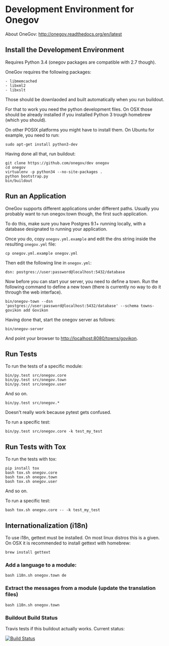 # Development Environment for Onegov

About OneGov: http://onegov.readthedocs.org/en/latest

## Install the Development Environment

Requires Python 3.4 (onegov packages are compatible with 2.7 though).

OneGov requires the following packages:

    - libmemcached
    - libxml2
    - libxslt

Those should be downlaoded and built automatically when you run buildout.

For that to work you need the python development files. On OSX those should
be already installed if you installed Python 3 trough homebrew (which you
should).

On other POSIX platforms you might have to install them. On Ubuntu for example,
you need to run:

    sudo apt-get install python3-dev

Having done all that, run buildout:

    git clone https://github.com/onegov/dev onegov
    cd onegov
    virtualenv -p python34 --no-site-packages .
    python bootstrap.py
    bin/buildout

## Run an Application

OneGov supports different applications under different paths. Usually you
probably want to run onegov.town though, the first such application.

To do this, make sure you have Postgres 9.1+ running locally, with a database
designated to running your application.

Once you do, copy `onegov.yml.example` and edit the dns string inside
the resulting `onegov.yml` file:

    cp onegov.yml.example onegov.yml

Then edit the following line in `onegov.yml`:

    dsn: postgres://user:password@localhost:5432/database

Now before you can start your server, you need to define a town. Run the
following command to define a new town (there is currently no way to do it
through the web interface).

    bin/onegov-town --dsn 'postgres://user:password@localhost:5432/database' --schema towns-govikon add Govikon 

Having done that, start the onegov server as follows:

    bin/onegov-server

And point your browser to
[http://localhost:8080/towns/govikon](http://localhost:8080/towns/govikon).

## Run Tests

To run the tests of a specific module:

    bin/py.test src/onegov.core
    bin/py.test src/onegov.town
    bin/py.test src/onegov.user

And so on.

    bin/py.test src/onegov.*

Doesn't really work because pytest gets confused.

To run a specific test:

    bin/py.test src/onegov.core -k test_my_test

## Run Tests with Tox

To run the tests with tox:

    pip install tox
    bash tox.sh onegov.core
    bash tox.sh onegov.town
    bash tox.sh onegov.user

And so on.

To run a specific test:

    bash tox.sh onegov.core -- -k test_my_test

## Internationalization (i18n)

To use i18n, gettext must be installed. On most linux distros this is a given.
On OSX it is recommended to install gettext with homebrew:

    brew install gettext

### Add a language to a module:

    bash i18n.sh onegov.town de

### Extract the messages from a module (update the translation files)

    bash i18n.sh onegov.town

### Buildout Build Status

Travis tests if this buildout actually works. Current status:

[![Build Status](https://travis-ci.org/OneGov/dev.svg?branch=master)](https://travis-ci.org/OneGov/dev)
